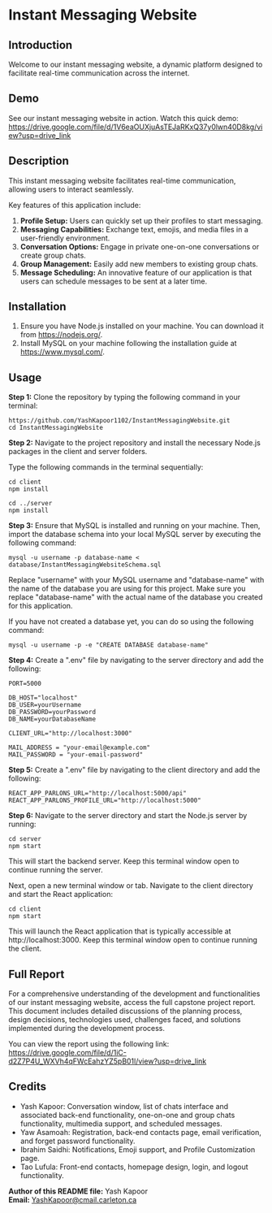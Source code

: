 # Instant Messaging Website

## Introduction
Welcome to our instant messaging website, a dynamic platform designed to facilitate
real-time communication across the internet. 

## Demo 
See our instant messaging website in action. Watch this quick demo:
https://drive.google.com/file/d/1V6eaOUXjuAsTEJaRKxQ37y0lwn40D8kg/view?usp=drive_link

## Description
This instant messaging website facilitates real-time communication, allowing users to interact seamlessly. 

Key features of this application include:

1. **Profile Setup:** Users can quickly set up their profiles to start messaging.
2. **Messaging Capabilities:** Exchange text, emojis, and media files in a user-friendly environment.
3. **Conversation Options:** Engage in private one-on-one conversations or create group chats.
4. **Group Management:** Easily add new members to existing group chats.
5. **Message Scheduling:** An innovative feature of our application is that users can schedule messages to be sent at a later time. 

## Installation
1. Ensure you have Node.js installed on your machine. You can download it from https://nodejs.org/.
2. Install MySQL on your machine following the installation guide at https://www.mysql.com/.

## Usage
**Step 1:**  Clone the repository by typing the following command in your terminal:

```
https://github.com/YashKapoor1102/InstantMessagingWebsite.git
cd InstantMessagingWebsite
```

**Step 2:** Navigate to the project repository and install the necessary Node.js packages
in the client and server folders.

Type the following commands in the terminal sequentially:

```
cd client
npm install
```

```
cd ../server
npm install
```

**Step 3:** Ensure that MySQL is installed and running on your machine. 
Then, import the database schema into your local MySQL server by executing the following command:

`mysql -u username -p database-name < database/InstantMessagingWebsiteSchema.sql`

Replace "username" with your MySQL username and "database-name" with the name of the database you are using for this project. 
Make sure you replace "database-name" with the actual name of the database you created for this application.

If you have not created a database yet, you can do so using the following command:

`mysql -u username -p -e "CREATE DATABASE database-name"`

**Step 4:** Create a ".env" file by navigating to the server directory and add the following:

```
PORT=5000

DB_HOST="localhost"
DB_USER=yourUsername
DB_PASSWORD=yourPassword
DB_NAME=yourDatabaseName

CLIENT_URL="http://localhost:3000"

MAIL_ADDRESS = "your-email@example.com"
MAIL_PASSWORD = "your-email-password"
```

**Step 5:** Create a ".env" file by navigating to the client directory and add the following:

```
REACT_APP_PARLONS_URL="http://localhost:5000/api"
REACT_APP_PARLONS_PROFILE_URL="http://localhost:5000"
```

**Step 6:** Navigate to the server directory and start the Node.js server by running:

```
cd server
npm start
```

This will start the backend server. Keep this terminal window open to continue running the server.

Next, open a new terminal window or tab. Navigate to the client directory and start the React application:

```
cd client 
npm start
```

This will launch the React application that is typically accessible at http://localhost:3000. 
Keep this terminal window open to continue running the client.

## Full Report
For a comprehensive understanding of the development and functionalities of our instant messaging website, access the full capstone project report. This document includes detailed discussions of the planning process, design decisions, technologies used, challenges faced, and solutions implemented during the development process. 

You can view the report using the following link:  
https://drive.google.com/file/d/1iC-d2Z7P4U_WXVh4qFWcEahzYZ5pB01l/view?usp=drive_link

## Credits
- Yash Kapoor: Conversation window, list of chats interface and associated back-end functionality, one-on-one and group chats functionality, multimedia support, and scheduled messages.
- Yaw Asamoah: Registration, back-end contacts page, email verification, and forget password functionality.
- Ibrahim Saidhi: Notifications, Emoji support, and Profile Customization page.
- Tao Lufula: Front-end contacts, homepage design, login, and logout functionality.

**Author of this README file:** Yash Kapoor   
**Email:** YashKapoor@cmail.carleton.ca

